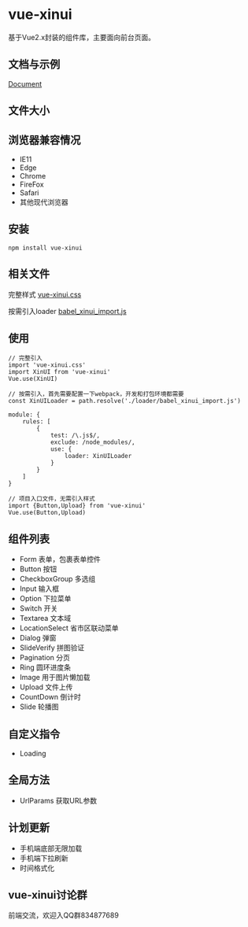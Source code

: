 # vue-xinui

基于Vue2.x封装的组件库，主要面向前台页面。

## 文档与示例

[Document]()

## 文件大小

## 浏览器兼容情况

- IE11
- Edge
- Chrome
- FireFox
- Safari
- 其他现代浏览器

## 安装
```
npm install vue-xinui
```

## 相关文件

完整样式
[vue-xinui.css]()

按需引入loader
[babel_xinui_import.js]()

## 使用

```
// 完整引入
import 'vue-xinui.css'
import XinUI from 'vue-xinui'
Vue.use(XinUI)

// 按需引入，首先需要配置一下webpack，开发和打包环境都需要
const XinUILoader = path.resolve('./loader/babel_xinui_import.js')

module: {
	rules: [
    	{
			test: /\.js$/,
			exclude: /node_modules/,
			use: {
				loader: XinUILoader
			}
	    }
	]
}

// 项目入口文件，无需引入样式
import {Button,Upload} from 'vue-xinui' 
Vue.use(Button,Upload)
```

## 组件列表

- Form 表单，包裹表单控件
- Button 按钮
- CheckboxGroup 多选组
- Input 输入框
- Option 下拉菜单
- Switch 开关
- Textarea 文本域
- LocationSelect 省市区联动菜单
- Dialog 弹窗
- SlideVerify 拼图验证
- Pagination 分页
- Ring 圆环进度条
- Image 用于图片懒加载
- Upload 文件上传
- CountDown 倒计时
- Slide 轮播图

## 自定义指令

- Loading

## 全局方法

- UrlParams 获取URL参数

## 计划更新

- 手机端底部无限加载
- 手机端下拉刷新
- 时间格式化

## vue-xinui讨论群

前端交流，欢迎入QQ群834877689